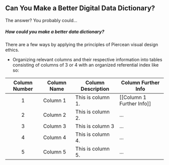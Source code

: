 ## Can You Make a Better Digital Data Dictionary?

The answer? You probably could...
##### How could you make a better data dictionary?

There are a few ways by applying the principles of Piercean visual design ethics.

- Organizing relevant columns and their respective information into tables consisting of columns of 3 or 4 with an organized referential index like so:

| Column Number | Column Name | Column Description | Column Further Info       |
| :-----------: | ----------- | ------------------ | ------------------------- |
|       1       | Column 1    | This is column 1.  | [[Column 1 Further Info]] |
|       2       | Column 2    | This is column 2.  | ...                       |
|       3       | Column 3    | This is column 3   | ...                       |
|       4       | Column 4    | This is column 4.  | ...                       |
|       5       | Column 5    | This is column 5.  | ...                       |
